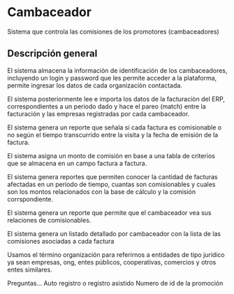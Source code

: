 # Cambaceador

Sistema que controla las comisiones de los promotores (cambaceadores)

## Descripción general

El sistema almacena la información de identificación de los cambaceadores, incluyendo un login y password que les permite acceder a la plataforma, permite ingresar los datos de cada organizaciòn contactada.

El sistema posteriormente lee e importa los datos de la facturaciòn del ERP, correspondientes a un periodo dado y hace el pareo (match) entre la facturación y las empresas registradas por cada cambaceador.

El sistema genera un reporte que señala si cada factura es comisionable o no según el tiempo transcurrido entre la visita y la fecha de emisión de la factura.

El sistema asigna un monto de comisión en base a una tabla de criterios que se almacena en un campo factura a factura.

El sistema genera reportes que permiten conocer la cantidad de facturas afectadas en un periodo de tiempo, cuantas son comisionables y cuales son los montos relacionados con la base de cálculo y la comisión corrspondiente.

El sistema genera un reporte que permite que el cambaceador vea sus relaciones de comisionables.

El sistema genera un  listado detallado por cambaceador con la lista de las comisiones asociadas a cada factura

Usamos el término organización para referirnos a entidades de tipo jurídico ya sean empresas, ong, entes públicos, cooperativas, comercios y otros entes similares.

Preguntas... 
Auto registro o registro asistido
Numero de id de la promoción
